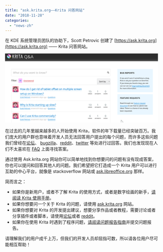 ```yaml
---
title: "ask.krita.org——Krita 问答网站"
date: "2018-11-28"
categories: 
  - "news-zh"
---
```


在 KDE 系统管理员团队的协助下，Scott Petrovic 创建了 [https://ask.krita.org](https://ask.krita.org) —— Krita 问答网站。

[![](images/ask.krita_.org_.png)](https://ask.krita.org)

在过去的几年里越来越多的人开始使用 Krita，软件的年下载量已经突破百万。我们庞大的用户群也意味着开发人员无法回答用户提出的每个问题，而许多这些问题我们曾经在[论坛](https://forum.kde.org/krita)、 [bugzilla](https://bugs.kde.org/buglist.cgi?quicksearch=krita&list_id=1567676)、[reddit](http://www.reddit.com/r/krita)、[twitter](https://twitter.com/Krita_Painting) 等处进行过回答。我们也发现现在人们不太喜欢在 [FAQ](https://docs.krita.org/en/KritaFAQ.html) 上面寻找答案。

通过使用 Ask.krita.org 网站你可以简单地找到你想要问的问题有没有现成答案，你也可以提问和回答其他人的问题。我们希望把它打造成一个 Krita 用户可以进行互助的中心平台，就像是 stackoverflow 网站或 [ask.libreoffice.org](https://ask.libreoffice.org/en/) 那样。

简而言之：

- 如果你是新用户，或者不了解 Krita 的使用方式，或者是数字绘画的新手，[请阅读 Krita 使用手册](https://docs.krita.org)。
- 如果你想要问一个关于 Krita 的问题，请使用 [ask.krita.org](https://ask.krita.org) 网站。
- 如果你想要对 Krita 的开发提出建议，想要分享作品或者教程，需要讨论或者分享插件或者脚本，请使用[论坛](https://forum.kde.org/krita)或者 [reddit](https://www.reddit.com/r/krita)。
- 如果你在使用 Krita 时遇到了程序问题，[请阅读问题报告指南](https://docs.krita.org/en/untranslatable_pages/reporting_bugs.html)并提交问题报告。

请理解我们的用户成千上万，但我们的开发人员却屈指可数，所以请各位用户尽可能相互帮助！

